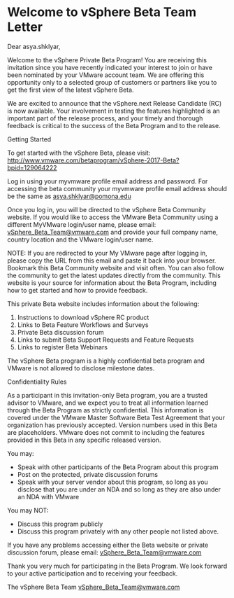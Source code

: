 # Welcome to vSphere Beta Team Letter

Dear asya.shklyar,

Welcome to the vSphere Private Beta Program! You are receiving this invitation since you have recently indicated your interest to join or have been nominated by your VMware account team. We are offering this opportunity only to a selected group of customers or partners like you to get the first view of the latest vSphere Beta.

We are excited to announce that the vSphere.next Release Candidate (RC) is now available. Your involvement in testing the features highlighted is an important part of the release process, and your timely and thorough feedback is critical to the success of the Beta Program and to the release.

Getting Started

To get started with the vSphere Beta, please visit: http://www.vmware.com/betaprogram/vSphere-2017-Beta?bpid=129064222

Log in using your myvmware profile email address and password. For accessing the beta community your myvmware profile email address should be the same as asya.shklyar@pomona.edu

Once you log in, you will be directed to the vSphere Beta Community website. If you would like to access the VMware Beta Community using a different MyVMware login/user name, please email: vSphere_Beta_Team@vmware.com and provide your full company name, country location and the VMware login/user name.

NOTE: If you are redirected to your My VMware page after logging in, please copy the URL from this email and paste it back into your browser. Bookmark this Beta Community website and visit often. You can also follow the community to get the latest updates directly from the community. This website is your source for information about the Beta Program, including how to get started and how to provide feedback.

This private Beta website includes information about the following:

1. Instructions to download vSphere RC product
2. Links to Beta Feature Workflows and Surveys
3. Private Beta discussion forum
4. Links to submit Beta Support Requests and Feature Requests
5. Links to register Beta Webinars

The vSphere Beta program is a highly confidential beta program and VMware is not allowed to disclose milestone dates.

Confidentiality Rules

As a participant in this invitation-only Beta program, you are a trusted advisor to VMware, and we expect you to treat all information learned through the Beta Program as strictly confidential. This information is covered under the VMware Master Software Beta Test Agreement that your organization has previously accepted. Version numbers used in this Beta are placeholders. VMware does not commit to including the features provided in this Beta in any specific released version.

You may:

- Speak with other participants of the Beta Program about this program
- Post on the protected, private discussion forums
- Speak with your server vendor about this program, so long as you disclose that you are under an NDA and so long as they are also under an NDA with VMware

You may NOT:

- Discuss this program publicly
- Discuss this program privately with any other people not listed above.

If you have any problems accessing either the Beta website or private discussion forum, please email: vSphere_Beta_Team@vmware.com

Thank you very much for participating in the Beta Program. We look forward to your active participation and to receiving your feedback.

The vSphere Beta Team
vSphere_Beta_Team@vmware.com
